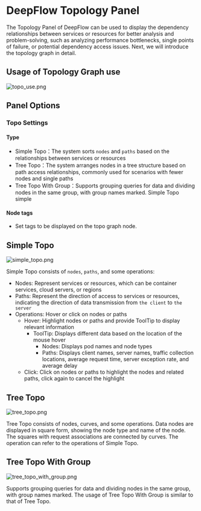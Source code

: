 # DeepFlow Topology Panel

The Topology Panel of DeepFlow can be used to display the dependency relationships between services or resources for better analysis and problem-solving, such as analyzing performance bottlenecks, single points of failure, or potential dependency access issues. Next, we will introduce the topology graph in detail.

## Usage of Topology Graph use

![topo_use.png](https://yunshan-guangzhou.oss-cn-beijing.aliyuncs.com/pub/pic/20230407642f82713d0bc.png)

## Panel Options

### Topo Settings

#### Type

- Simple Topo：The system sorts `nodes` and `paths` based on the relationships between services or resources
- Tree Topo：The system arranges nodes in a tree structure based on path access relationships, commonly used for scenarios with fewer nodes and single paths
- Tree Topo With Group：Supports grouping queries for data and dividing nodes in the same group, with group names marked. Simple Topo simple

#### Node tags

- Set tags to be displayed on the topo graph node.

## Simple Topo

![simple_topo.png](https://yunshan-guangzhou.oss-cn-beijing.aliyuncs.com/pub/pic/20230407642f82706192c.png)

Simple Topo consists of `nodes`, `paths`, and some operations:

- Nodes: Represent services or resources, which can be container services, cloud servers, or regions
- Paths: Represent the direction of access to services or resources, indicating the direction of data transmission from `the client` to `the server`
- Operations: Hover or click on nodes or paths
  - Hover: Highlight nodes or paths and provide ToolTip to display relevant information
    - ToolTip: Displays different data based on the location of the mouse hover
      - Nodes: Displays pod names and node types
      - Paths: Displays client names, server names, traffic collection locations, average request time, server exception rate, and average delay
  - Click: Click on nodes or paths to highlight the nodes and related paths, click again to cancel the highlight

## Tree Topo

![tree_topo.png](https://yunshan-guangzhou.oss-cn-beijing.aliyuncs.com/pub/pic/20230407642f826e5270d.png)

Tree Topo consists of nodes, curves, and some operations. Data nodes are displayed in square form, showing the node type and name of the node. The squares with request associations are connected by curves. The operation can refer to the operations of Simple Topo.

## Tree Topo With Group

![tree_topo_with_group.png](https://yunshan-guangzhou.oss-cn-beijing.aliyuncs.com/pub/pic/20230407642f826f39316.png)

Supports grouping queries for data and dividing nodes in the same group, with group names marked. The usage of Tree Topo With Group is similar to that of Tree Topo.
